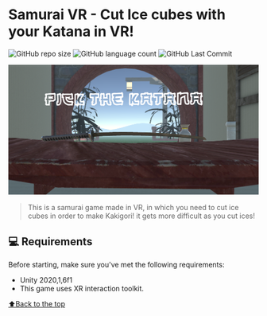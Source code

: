 # Samurai VR - Cut Ice cubes with your Katana in VR!

<!---Esses são exemplos. Veja https://shields.io para outras pessoas ou para personalizar este conjunto de escudos. Você pode querer incluir dependências, status do projeto e informações de licença aqui--->

![GitHub repo size](https://img.shields.io/github/languages/code-size/yurifarion/SamuraiVR?style=for-the-badge)
![GitHub language count](https://img.shields.io/github/languages/count/yurifarion/SamuraiVR?style=for-the-badge)
![GitHub Last Commit](https://img.shields.io/github/last-commit/yurifarion/SamuraiVR?style=for-the-badge)

<img src="Sc_12.PNG" alt="exemplo imagem">

> This is a samurai game made in VR, in which you need to cut ice cubes in order to make Kakigori! it gets more difficult as you cut ices!



## 💻 Requirements

Before starting, make sure you've met the following requirements:
* Unity 2020,1,6f1
* This game uses XR interaction toolkit.


[⬆Back to the top](#SamuraiVR)<br>
